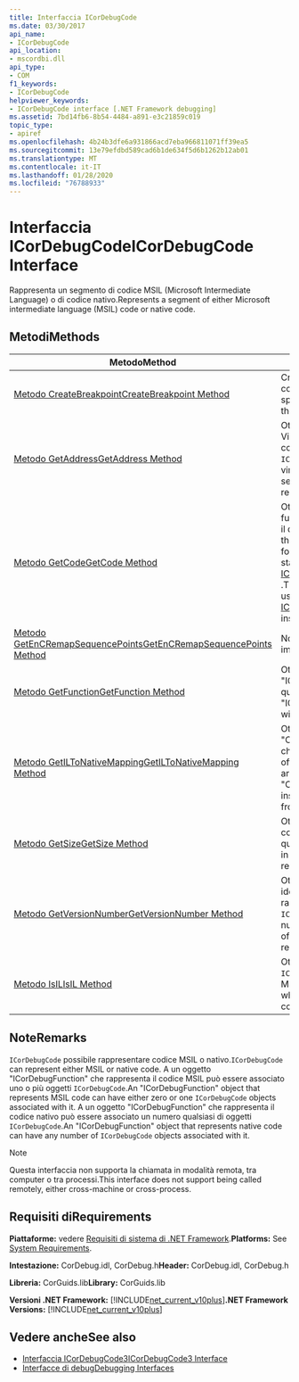 ```yaml
---
title: Interfaccia ICorDebugCode
ms.date: 03/30/2017
api_name:
- ICorDebugCode
api_location:
- mscordbi.dll
api_type:
- COM
f1_keywords:
- ICorDebugCode
helpviewer_keywords:
- ICorDebugCode interface [.NET Framework debugging]
ms.assetid: 7bd14fb6-8b54-4484-a891-e3c21859c019
topic_type:
- apiref
ms.openlocfilehash: 4b24b3dfe6a931866acd7eba966811071ff39ea5
ms.sourcegitcommit: 13e79efdbd589cad6b1de634f5d6b1262b12ab01
ms.translationtype: MT
ms.contentlocale: it-IT
ms.lasthandoff: 01/28/2020
ms.locfileid: "76788933"
---
```

# <a name="icordebugcode-interface"></a><span data-ttu-id="da837-102">Interfaccia ICorDebugCode</span><span class="sxs-lookup"><span data-stu-id="da837-102">ICorDebugCode Interface</span></span>

<span data-ttu-id="da837-103">Rappresenta un segmento di codice MSIL (Microsoft Intermediate Language) o di codice nativo.</span><span class="sxs-lookup"><span data-stu-id="da837-103">Represents a segment of either Microsoft intermediate language (MSIL) code or native code.</span></span>  
  
## <a name="methods"></a><span data-ttu-id="da837-104">Metodi</span><span class="sxs-lookup"><span data-stu-id="da837-104">Methods</span></span>  
  
|<span data-ttu-id="da837-105">Metodo</span><span class="sxs-lookup"><span data-stu-id="da837-105">Method</span></span>|<span data-ttu-id="da837-106">Descrizione</span><span class="sxs-lookup"><span data-stu-id="da837-106">Description</span></span>|  
|------------|-----------------|  
|[<span data-ttu-id="da837-107">Metodo CreateBreakpoint</span><span class="sxs-lookup"><span data-stu-id="da837-107">CreateBreakpoint Method</span></span>](icordebugcode-createbreakpoint-method.md)|<span data-ttu-id="da837-108">Crea un punto di interruzione in corrispondenza dell'offset specificato.</span><span class="sxs-lookup"><span data-stu-id="da837-108">Creates a breakpoint at the specified offset.</span></span>|  
|[<span data-ttu-id="da837-109">Metodo GetAddress</span><span class="sxs-lookup"><span data-stu-id="da837-109">GetAddress Method</span></span>](icordebugcode-getaddress-method.md)|<span data-ttu-id="da837-110">Ottiene l'indirizzo RVA (relativo Virtual Address) del segmento di codice rappresentato da questo `ICorDebugCode`.</span><span class="sxs-lookup"><span data-stu-id="da837-110">Gets the relative virtual address (RVA) of the code segment that this `ICorDebugCode` represents.</span></span>|  
|[<span data-ttu-id="da837-111">Metodo GetCode</span><span class="sxs-lookup"><span data-stu-id="da837-111">GetCode Method</span></span>](icordebugcode-getcode-method.md)|<span data-ttu-id="da837-112">Ottiene tutto il codice per la funzione specificata, formattato per il disassembly.</span><span class="sxs-lookup"><span data-stu-id="da837-112">Gets all the code for the specified function, formatted for disassembly.</span></span> <span data-ttu-id="da837-113">Questo metodo è stato deprecato. usare invece [ICorDebugCode2:: GetCodeChunks](icordebugcode2-getcodechunks-method.md) .</span><span class="sxs-lookup"><span data-stu-id="da837-113">This method has been deprecated; use [ICorDebugCode2::GetCodeChunks](icordebugcode2-getcodechunks-method.md) instead.</span></span>|  
|[<span data-ttu-id="da837-114">Metodo GetEnCRemapSequencePoints</span><span class="sxs-lookup"><span data-stu-id="da837-114">GetEnCRemapSequencePoints Method</span></span>](icordebugcode-getencremapsequencepoints-method.md)|<span data-ttu-id="da837-115">Non implementato.</span><span class="sxs-lookup"><span data-stu-id="da837-115">Not implemented.</span></span>|  
|[<span data-ttu-id="da837-116">Metodo GetFunction</span><span class="sxs-lookup"><span data-stu-id="da837-116">GetFunction Method</span></span>](icordebugcode-getfunction-method.md)|<span data-ttu-id="da837-117">Ottiene l'oggetto "ICorDebugFunction" associato a questo `ICorDebugCode`.</span><span class="sxs-lookup"><span data-stu-id="da837-117">Gets the "ICorDebugFunction" associated with this `ICorDebugCode`.</span></span>|  
|[<span data-ttu-id="da837-118">Metodo GetILToNativeMapping</span><span class="sxs-lookup"><span data-stu-id="da837-118">GetILToNativeMapping Method</span></span>](icordebugcode-getiltonativemapping-method.md)|<span data-ttu-id="da837-119">Ottiene una matrice di istanze "COR_DEBUG_IL_TO_NATIVE_MAP" che rappresentano i mapping da offset MSIL a offset nativi.</span><span class="sxs-lookup"><span data-stu-id="da837-119">Gets an array of "COR_DEBUG_IL_TO_NATIVE_MAP" instances that represent mappings from MSIL offsets to native offsets.</span></span>|  
|[<span data-ttu-id="da837-120">Metodo GetSize</span><span class="sxs-lookup"><span data-stu-id="da837-120">GetSize Method</span></span>](icordebugcode-getsize-method.md)|<span data-ttu-id="da837-121">Ottiene la dimensione, in byte, del codice binario rappresentato da questo `ICorDebugCode`.</span><span class="sxs-lookup"><span data-stu-id="da837-121">Gets the size, in bytes, of the binary code represented by this `ICorDebugCode`.</span></span>|  
|[<span data-ttu-id="da837-122">Metodo GetVersionNumber</span><span class="sxs-lookup"><span data-stu-id="da837-122">GetVersionNumber Method</span></span>](icordebugcode-getversionnumber-method.md)|<span data-ttu-id="da837-123">Ottiene il numero in base 1 che identifica la versione del codice rappresentato da questo `ICorDebugCode`.</span><span class="sxs-lookup"><span data-stu-id="da837-123">Gets the one-based number that identifies the version of the code that this `ICorDebugCode` represents.</span></span>|  
|[<span data-ttu-id="da837-124">Metodo IsIL</span><span class="sxs-lookup"><span data-stu-id="da837-124">IsIL Method</span></span>](icordebugcode-isil-method.md)|<span data-ttu-id="da837-125">Ottiene un valore che indica se la `ICorDebugCode` è compilata in MSIL.</span><span class="sxs-lookup"><span data-stu-id="da837-125">Gets a value that indicates whether this `ICorDebugCode` is compiled in MSIL.</span></span>|  
  
## <a name="remarks"></a><span data-ttu-id="da837-126">Note</span><span class="sxs-lookup"><span data-stu-id="da837-126">Remarks</span></span>  
 <span data-ttu-id="da837-127">`ICorDebugCode` possibile rappresentare codice MSIL o nativo.</span><span class="sxs-lookup"><span data-stu-id="da837-127">`ICorDebugCode` can represent either MSIL or native code.</span></span> <span data-ttu-id="da837-128">A un oggetto "ICorDebugFunction" che rappresenta il codice MSIL può essere associato uno o più oggetti `ICorDebugCode`.</span><span class="sxs-lookup"><span data-stu-id="da837-128">An "ICorDebugFunction" object that represents MSIL code can have either zero or one `ICorDebugCode` objects associated with it.</span></span> <span data-ttu-id="da837-129">A un oggetto "ICorDebugFunction" che rappresenta il codice nativo può essere associato un numero qualsiasi di oggetti `ICorDebugCode`.</span><span class="sxs-lookup"><span data-stu-id="da837-129">An "ICorDebugFunction" object that represents native code can have any number of `ICorDebugCode` objects associated with it.</span></span>  
  
> [!NOTE]
> <span data-ttu-id="da837-130">Questa interfaccia non supporta la chiamata in modalità remota, tra computer o tra processi.</span><span class="sxs-lookup"><span data-stu-id="da837-130">This interface does not support being called remotely, either cross-machine or cross-process.</span></span>  
  
## <a name="requirements"></a><span data-ttu-id="da837-131">Requisiti di</span><span class="sxs-lookup"><span data-stu-id="da837-131">Requirements</span></span>  
 <span data-ttu-id="da837-132">**Piattaforme:** vedere [Requisiti di sistema di .NET Framework](../../../../docs/framework/get-started/system-requirements.md).</span><span class="sxs-lookup"><span data-stu-id="da837-132">**Platforms:** See [System Requirements](../../../../docs/framework/get-started/system-requirements.md).</span></span>  
  
 <span data-ttu-id="da837-133">**Intestazione:** CorDebug.idl, CorDebug.h</span><span class="sxs-lookup"><span data-stu-id="da837-133">**Header:** CorDebug.idl, CorDebug.h</span></span>  
  
 <span data-ttu-id="da837-134">**Libreria:** CorGuids.lib</span><span class="sxs-lookup"><span data-stu-id="da837-134">**Library:** CorGuids.lib</span></span>  
  
 <span data-ttu-id="da837-135">**Versioni .NET Framework:** [!INCLUDE[net_current_v10plus](../../../../includes/net-current-v10plus-md.md)]</span><span class="sxs-lookup"><span data-stu-id="da837-135">**.NET Framework Versions:** [!INCLUDE[net_current_v10plus](../../../../includes/net-current-v10plus-md.md)]</span></span>  
  
## <a name="see-also"></a><span data-ttu-id="da837-136">Vedere anche</span><span class="sxs-lookup"><span data-stu-id="da837-136">See also</span></span>

- [<span data-ttu-id="da837-137">Interfaccia ICorDebugCode3</span><span class="sxs-lookup"><span data-stu-id="da837-137">ICorDebugCode3 Interface</span></span>](icordebugcode3-interface.md)
- [<span data-ttu-id="da837-138">Interfacce di debug</span><span class="sxs-lookup"><span data-stu-id="da837-138">Debugging Interfaces</span></span>](debugging-interfaces.md)
